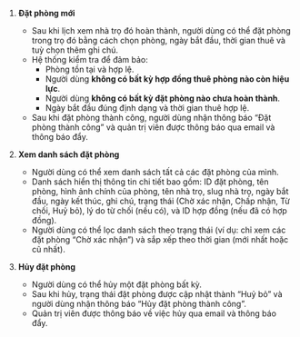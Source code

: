 1. **Đặt phòng mới**

    - Sau khi lịch xem nhà trọ đó hoàn thành, người dùng có thể đặt phòng trong trọ đó bằng cách chọn phòng, ngày bắt đầu, thời gian thuê và tuỳ chọn thêm ghi chú.
    - Hệ thống kiểm tra để đảm bảo:
        - Phòng tồn tại và hợp lệ.
        - Người dùng **không có bất kỳ hợp đồng thuê phòng nào còn hiệu lực**.
        - Người dùng **không có bất kỳ đặt phòng nào chưa hoàn thành**.
        - Ngày bắt đầu đúng định dạng và thời gian thuê hợp lệ.
    - Sau khi đặt phòng thành công, người dùng nhận thông báo “Đặt phòng thành công” và quản trị viên được thông báo qua email và thông báo đẩy.

2. **Xem danh sách đặt phòng**

    - Người dùng có thể xem danh sách tất cả các đặt phòng của mình.
    - Danh sách hiển thị thông tin chi tiết bao gồm: ID đặt phòng, tên phòng, hình ảnh chính của phòng, tên nhà trọ, slug nhà trọ, ngày bắt đầu, ngày kết thúc, ghi chú, trạng thái (Chờ xác nhận, Chấp nhận, Từ chối, Huỷ bỏ), lý do từ chối (nếu có), và ID hợp đồng (nếu đã có hợp đồng).
    - Người dùng có thể lọc danh sách theo trạng thái (ví dụ: chỉ xem các đặt phòng “Chờ xác nhận”) và sắp xếp theo thời gian (mới nhất hoặc cũ nhất).

3. **Hủy đặt phòng**
    - Người dùng có thể hủy một đặt phòng bất kỳ.
    - Sau khi hủy, trạng thái đặt phòng được cập nhật thành “Huỷ bỏ” và người dùng nhận thông báo “Hủy đặt phòng thành công”.
    - Quản trị viên được thông báo về việc hủy qua email và thông báo đẩy.
